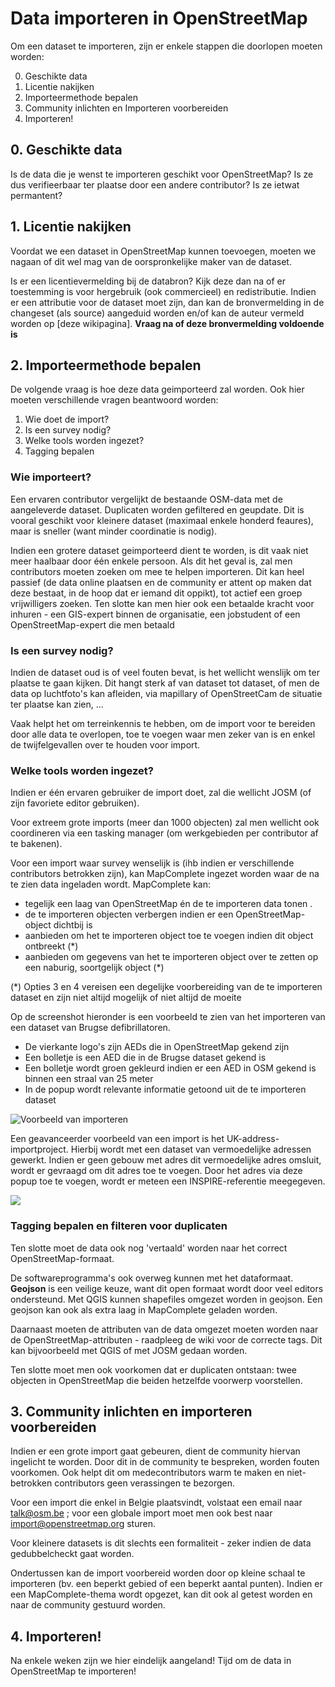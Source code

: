 Data importeren in OpenStreetMap
================================

Om een dataset te importeren, zijn er enkele stappen die doorlopen moeten worden:

0. Geschikte data
1. Licentie nakijken
2. Importeermethode bepalen
3. Community inlichten en Importeren voorbereiden
4. Importeren!

## 0. Geschikte data

Is de data die je wenst te importeren geschikt voor OpenStreetMap? Is ze dus verifieerbaar ter plaatse door een andere
contributor? Is ze ietwat permantent?

## 1. Licentie nakijken

Voordat we een dataset in OpenStreetMap kunnen toevoegen, moeten we nagaan of dit wel mag van de oorspronkelijke maker
van de dataset.

Is er een licentievermelding bij de databron? Kijk deze dan na of er toestemming is voor hergebruik (ook commercieel) en
redistributie. Indien er een attributie voor de dataset moet zijn, dan kan de bronvermelding in de changeset (als
source) aangeduid worden en/of kan de auteur vermeld worden op [deze wikipagina]. **Vraag na of deze bronvermelding
voldoende is**

## 2. Importeermethode bepalen

De volgende vraag is hoe deze data geimporteerd zal worden. Ook hier moeten verschillende vragen beantwoord worden:

1. Wie doet de import?
2. Is een survey nodig?
3. Welke tools worden ingezet?
4. Tagging bepalen

### Wie importeert?

Een ervaren contributor vergelijkt de bestaande OSM-data met de aangeleverde dataset. Duplicaten worden gefiltered en
geupdate. Dit is vooral geschikt voor kleinere dataset (maximaal enkele honderd feaures), maar is sneller (want minder
coordinatie is nodig).

Indien een grotere dataset geimporteerd dient te worden, is dit vaak niet meer haalbaar door één enkele persoon. Als dit
het geval is, zal men contributors moeten zoeken om mee te helpen importeren. Dit kan heel passief (de data online
plaatsen en de community er attent op maken dat deze bestaat, in de hoop dat er iemand dit oppikt), tot actief een groep
vrijwilligers zoeken. Ten slotte kan men hier ook een betaalde kracht voor inhuren - een GIS-expert binnen de
organisatie, een jobstudent of een OpenStreetMap-expert die men betaald

### Is een survey nodig?

Indien de dataset oud is of veel fouten bevat, is het wellicht wenslijk om ter plaatse te gaan kijken. Dit hangt sterk
af van dataset tot dataset, of men de data op luchtfoto's kan afleiden, via mapillary of OpenStreetCam de situatie ter
plaatse kan zien, ...

Vaak helpt het om terreinkennis te hebben, om de import voor te bereiden door alle data te overlopen, toe te voegen waar
men zeker van is en enkel de twijfelgevallen over te houden voor import.

### Welke tools worden ingezet?

Indien er één ervaren gebruiker de import doet, zal die wellicht JOSM (of zijn favoriete editor gebruiken).

Voor extreem grote imports (meer dan 1000 objecten) zal men wellicht ook coordineren via een tasking manager (om
werkgebieden per contributor af te bakenen).

Voor een import waar survey wenselijk is (ihb indien er verschillende contributors betrokken zijn), kan MapComplete
ingezet worden waar de na te zien data ingeladen wordt. MapComplete kan:

- tegelijk een laag van OpenStreetMap én de te importeren data tonen .
- de te importeren objecten verbergen indien er een OpenStreetMap-object dichtbij is
- aanbieden om het te importeren object toe te voegen indien dit object ontbreekt (*)
- aanbieden om gegevens van het te importeren object over te zetten op een naburig, soortgelijk object (*)

(*) Opties 3 en 4 vereisen een degelijke voorbereiding van de te importeren dataset en zijn niet altijd mogelijk of niet
altijd de moeite

Op de screenshot hieronder is een voorbeeld te zien van het importeren van een dataset van Brugse defibrillatoren.

- De vierkante logo's zijn AEDs die in OpenStreetMap gekend zijn
- Een bolletje is een AED die in de Brugse dataset gekend is
- Een bolletje wordt groen gekleurd indien er een AED in OSM gekend is binnen een straal van 25 meter
- In de popup wordt relevante informatie getoond uit de te importeren dataset

![Voorbeeld van importeren](AED-import.nl.png)

Een geavanceerder voorbeeld van een import is het UK-address-importproject. Hierbij wordt met een dataset van
vermoedelijke adressen gewerkt. Indien er geen gebouw met adres dit vermoedelijke adres omsluit, wordt er gevraagd om
dit adres toe te voegen. Door het adres via deze popup toe te voegen, wordt er meteen een INSPIRE-referentie meegegeven.

![](uk_address_import.png)

### Tagging bepalen en filteren voor duplicaten

Ten slotte moet de data ook nog 'vertaald' worden naar het correct OpenStreetMap-formaat.

De softwareprogramma's ook overweg kunnen met het dataformaat. **Geojson** is een veilige keuze, want dit open formaat
wordt door veel editors ondersteund. Met QGIS kunnen shapefiles omgezet worden in geojson. Een geojson kan ook als extra
laag in MapComplete geladen worden.

Daarnaast moeten de attributen van de data omgezet moeten worden naar de OpenStreetMap-attributen - raadpleeg de wiki
voor de correcte tags. Dit kan bijvoorbeeld met QGIS of met JOSM gedaan worden.

Ten slotte moet men ook voorkomen dat er duplicaten ontstaan: twee objecten in OpenStreetMap die beiden hetzelfde
voorwerp voorstellen.

## 3. Community inlichten en importeren voorbereiden

Indien er een grote import gaat gebeuren, dient de community hiervan ingelicht te worden. Door dit in de community te
bespreken, worden fouten voorkomen. Ook helpt dit om medecontributors warm te maken en niet-betrokken contributors geen
verassingen te bezorgen.

Voor een import die enkel in Belgie plaatsvindt, volstaat een email naar talk@osm.be ; voor een globale import moet men
ook best naar import@openstreetmap.org sturen.

Voor kleinere datasets is dit slechts een formaliteit - zeker indien de data gedubbelcheckt gaat worden.

Ondertussen kan de import voorbereid worden door op kleine schaal te importeren (bv. een beperkt gebied of een beperkt
aantal punten). Indien er een MapComplete-thema wordt opgezet, kan dit ook al getest worden en naar de community
gestuurd worden.

## 4. Importeren!

Na enkele weken zijn we hier eindelijk aangeland! Tijd om de data in OpenStreetMap te importeren! 
